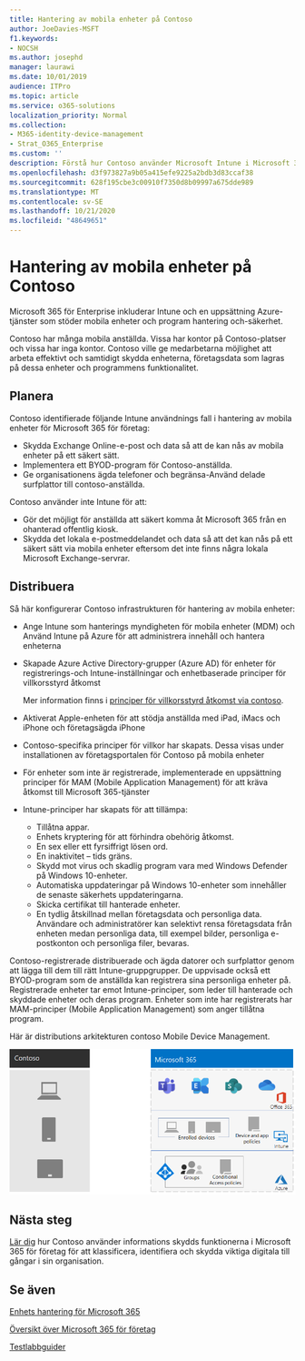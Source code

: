 ```yaml
---
title: Hantering av mobila enheter på Contoso
author: JoeDavies-MSFT
f1.keywords:
- NOCSH
ms.author: josephd
manager: laurawi
ms.date: 10/01/2019
audience: ITPro
ms.topic: article
ms.service: o365-solutions
localization_priority: Normal
ms.collection:
- M365-identity-device-management
- Strat_O365_Enterprise
ms.custom: ''
description: Förstå hur Contoso använder Microsoft Intune i Microsoft 365 för företag för att hantera dess enheter och programmen som körs på dem.
ms.openlocfilehash: d3f973827a9b05a415efe9225a2bdb3d83ccaf38
ms.sourcegitcommit: 628f195cbe3c00910f7350d8b09997a675dde989
ms.translationtype: MT
ms.contentlocale: sv-SE
ms.lasthandoff: 10/21/2020
ms.locfileid: "48649651"
---
```

# <a name="mobile-device-management-for-contoso"></a>Hantering av mobila enheter på Contoso

Microsoft 365 för Enterprise inkluderar Intune och en uppsättning Azure-tjänster som stöder mobila enheter och program hantering och-säkerhet.

Contoso har många mobila anställda. Vissa har kontor på Contoso-platser och vissa har inga kontor. Contoso ville ge medarbetarna möjlighet att arbeta effektivt och samtidigt skydda enheterna, företagsdata som lagras på dessa enheter och programmens funktionalitet.

## <a name="plan"></a>Planera

Contoso identifierade följande Intune användnings fall i hantering av mobila enheter för Microsoft 365 för företag:

- Skydda Exchange Online-e-post och data så att de kan nås av mobila enheter på ett säkert sätt.
- Implementera ett BYOD-program för Contoso-anställda.
- Ge organisationens ägda telefoner och begränsa-Använd delade surfplattor till contoso-anställda.

Contoso använder inte Intune för att:

- Gör det möjligt för anställda att säkert komma åt Microsoft 365 från en ohanterad offentlig kiosk.
- Skydda det lokala e-postmeddelandet och data så att det kan nås på ett säkert sätt via mobila enheter eftersom det inte finns några lokala Microsoft Exchange-servrar.

## <a name="deploy"></a>Distribuera

Så här konfigurerar Contoso infrastrukturen för hantering av mobila enheter:

- Ange Intune som hanterings myndigheten för mobila enheter (MDM) och Använd Intune på Azure för att administrera innehåll och hantera enheterna
- Skapade Azure Active Directory-grupper (Azure AD) för enheter för registrerings-och Intune-inställningar och enhetbaserade principer för villkorsstyrd åtkomst

  Mer information finns i [principer för villkorsstyrd åtkomst via contoso](contoso-identity.md#conditional-access-policies-for-identity-and-device-access).

- Aktiverat Apple-enheten för att stödja anställda med iPad, iMacs och iPhone och företagsägda iPhone
- Contoso-specifika principer för villkor har skapats. Dessa visas under installationen av företagsportalen för Contoso på mobila enheter
- För enheter som inte är registrerade, implementerade en uppsättning principer för MAM (Mobile Application Management) för att kräva åtkomst till Microsoft 365-tjänster
- Intune-principer har skapats för att tillämpa:
  - Tillåtna appar.
  - Enhets kryptering för att förhindra obehörig åtkomst.
  - En sex eller ett fyrsiffrigt lösen ord.
  - En inaktivitet – tids gräns.
  - Skydd mot virus och skadlig program vara med Windows Defender på Windows 10-enheter.
  - Automatiska uppdateringar på Windows 10-enheter som innehåller de senaste säkerhets uppdateringarna.
  - Skicka certifikat till hanterade enheter.
  - En tydlig åtskillnad mellan företagsdata och personliga data. Användare och administratörer kan selektivt rensa företagsdata från enheten medan personliga data, till exempel bilder, personliga e-postkonton och personliga filer, bevaras.

Contoso-registrerade distribuerade och ägda datorer och surfplattor genom att lägga till dem till rätt Intune-gruppgrupper. De uppvisade också ett BYOD-program som de anställda kan registrera sina personliga enheter på. Registrerade enheter tar emot Intune-principer, som leder till hanterade och skyddade enheter och deras program. Enheter som inte har registrerats har MAM-principer (Mobile Application Management) som anger tillåtna program.

Här är distributions arkitekturen contoso Mobile Device Management.

![Distributions infrastruktur för Contoso Mobile Device Management](../media/contoso-mdm/contoso-mdm-fig1.png)

## <a name="next-step"></a>Nästa steg

[Lär dig](contoso-info-protect.md) hur Contoso använder informations skydds funktionerna i Microsoft 365 för företag för att klassificera, identifiera och skydda viktiga digitala till gångar i sin organisation.

## <a name="see-also"></a>Se även

[Enhets hantering för Microsoft 365](device-management-roadmap-microsoft-365.md)

[Översikt över Microsoft 365 för företag](microsoft-365-overview.md)

[Testlabbguider](m365-enterprise-test-lab-guides.md)

